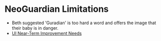 # NeoGuardian Limitations

- Beth suggested 'Guradian' is too hard a word and offers the image that their baby is in danger.
- [UI Near-Term Improvement Needs][ui]

[ui]: https://docs.google.com/document/d/1OizwEHosytW9G7i9Eppe5HX2mg32Sc9ECQHXIBAewBY/edit?usp=sharing
